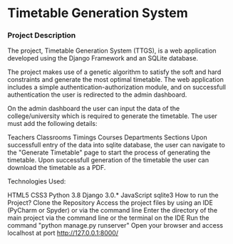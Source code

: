 <h1>Timetable Generation System</h1>
<h3>Project Description</h3>
The project, Timetable Generation System (TTGS), is a web application developed using the Django Framework and an SQLite database.<br>

The project makes use of a genetic algorithm to satisfy the soft and hard constraints and generate the most optimal timetable. The web application includes a simple authentication-authorization module, and on successfull authentication the user is redirected to the admin dashboard.

On the admin dashboard the user can input the data of the college/university which is required to generate the timetable. The user must add the following details:<br>

Teachers
Classrooms
Timings
Courses
Departments
Sections
Upon successfull entry of the data into sqlite database, the user can navigate to the "Generate Timetable" page to start the process of generating the timetable. Upon successfull generation of the timetable the user can download the timetable as a PDF.

Technologies Used:

HTML5
CSS3
Python 3.8
Django 3.0.*
JavaScript
sqlite3
How to run the Project?
Clone the Repository
Access the project files by using an IDE (PyCharm or Spyder) or via the command line
Enter the directory of the main project via the command line or the terminal on the IDE
Run the command "python manage.py runserver"
Open your browser and access localhost at port http://127.0.0.1:8000/
